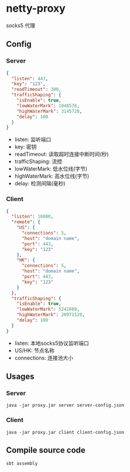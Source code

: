 # netty-proxy
socks5 代理

## Config
### Server
```json
{
  "listen": 443,
  "key": "123",
  "readTimeout": 300,
  "trafficShaping": {
    "isEnable": true,
    "lowWaterMark": 1048576,
    "highWaterMark": 3145728,
    "delay": 100
  }
}
```
- listen: 监听端口
- key: 密钥
- readTimeout: 读取超时连接中断时间(秒)
- trafficShaping: 流控
- lowWaterMark: 低水位线(字节)
- highWaterMark: 高水位线(字节)
- delay: 检测间隔(毫秒)

### Client
```json
{
  "listen": 10080,
  "remote": {
    "US": {
      "connections": 5,
      "host": "domain name",
      "port": 443,
      "key": "123"
    },
    "HK": {
      "connections": 5,
      "host": "domain name",
      "port": 443,
      "key": "123"
    }
  },
  "trafficShaping": {
    "isEnable": true,
    "lowWaterMark": 5242880,
    "highWaterMark": 20971520,
    "delay": 100
  }
}
```
- listen: 本地socks5协议监听端口
- US/HK: 节点名称
- connections: 连接池大小

## Usages
### Server
```shell script
java -jar proxy.jar server server-config.json
```
### Client
```shell script
java -jar proxy.jar client client-config.json
```
## Compile source code
```shell script
sbt assembly
```

